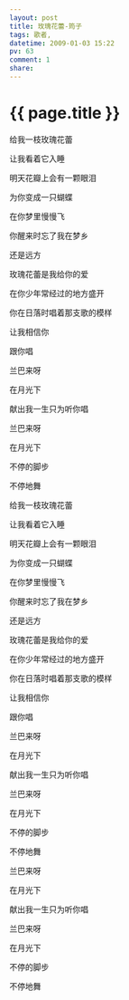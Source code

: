 ```yaml
---
layout: post
title: 玫瑰花蕾-筠子
tags: 歌者,
datetime: 2009-01-03 15:22
pv: 63
comment: 1
share: 
---
```


{{ page.title }}
================

 <p>给我一枝玫瑰花蕾</p><p>让我看着它入睡</p><p>明天花瓣上会有一颗眼泪</p><p>为你变成一只蝴蝶</p><p>在你梦里慢慢飞</p><p>你醒来时忘了我在梦乡</p><p>还是远方</p><p>玫瑰花蕾是我给你的爱</p><p>在你少年常经过的地方盛开</p><p>你在日落时唱着那支歌的模样</p><p>让我相信你</p><p>跟你唱</p><p>兰巴来呀</p><p>在月光下</p><p>献出我一生只为听你唱</p><p>兰巴来呀</p><p>在月光下</p><p>不停的脚步</p><p>不停地舞</p><p> </p><p> </p><p> </p><p>给我一枝玫瑰花蕾</p><p>让我看着它入睡</p><p>明天花瓣上会有一颗眼泪</p><p>为你变成一只蝴蝶</p><p>在你梦里慢慢飞</p><p>你醒来时忘了我在梦乡</p><p>还是远方</p><p>玫瑰花蕾是我给你的爱</p><p>在你少年常经过的地方盛开</p><p>你在日落时唱着那支歌的模样</p><p>让我相信你</p><p>跟你唱</p><p>兰巴来呀</p><p>在月光下</p><p>献出我一生只为听你唱</p><p>兰巴来呀</p><p>在月光下</p><p>不停的脚步</p><p>不停地舞</p><p>兰巴来呀</p><p>在月光下</p><p>献出我一生只为听你唱</p><p>兰巴来呀</p><p>在月光下</p><p>不停的脚步</p><p>不停地舞</p> 

